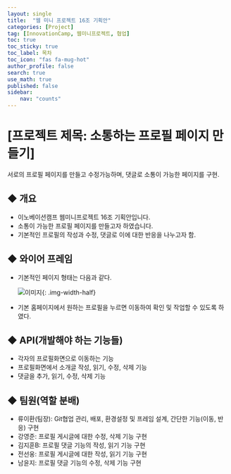```yaml
---
layout: single
title:  "웹 미니 프로젝트 16조 기획안"
categories: [Project]
tag: [InnovationCamp, 웹미니프로젝트, 협업] 
toc: true
toc_sticky: true
toc_label: 목차
toc_icon: "fas fa-mug-hot"
author_profile: false
search: true
use_math: true
published: false
sidebar:
    nav: "counts"
---
```


# [프로젝트 제목: 소통하는 프로필 페이지 만들기]
서로의 프로필 페이지를 만들고 수정가능하며, 댓글로 소통이 가능한 페이지를 구현.

## ◆ 개요
- 이노베이션캠프 웹미니프로젝트 16조 기획안입니다.
- 소통이 가능한 프로필 페이지를 만들고자 하였습니다.
- 기본적인 프로필의 작성과 수정, 댓글로 이에 대한 반응을 나누고자 함.

## ◆ 와이어 프레임
- 기본적인 페이지 형태는 다음과 같다.

  ![이미지]({{site.url}}/assets/images/forPosts/frame_webProject.jpg){: .img-width-half}

- 기본 홈페이지에서 원하는 프로필을 누르면 이동하여 확인 및 작업할 수 있도록 하였다.

## ◆ API(개발해야 하는 기능들)
- 각자의 프로필화면으로 이동하는 기능
- 프로필화면에서 소개글 작성, 읽기, 수정, 삭제 기능
- 댓글을 추가, 읽기, 수정, 삭제 기능

## ◆ 팀원(역할 분배)
- 류이환(팀장): Git협업 관리, 배포, 환경설정 및 프레임 설계, 간단한 기능(이동, 반응) 구현
- 강영준: 프로필 게시글에 대한 수정, 삭제 기능 구현
- 김지훈B: 프로필 댓글 기능의 작성, 읽기 기능 구현
- 전선웅: 프로필 게시글에 대한 작성, 읽기 기능 구현
- 남윤지: 프로필 댓글 기능의 수정, 삭제 기능 구현
